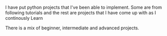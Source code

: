 I have put python projects that I've been able to implement. Some are from following tutorials and the rest are projects that I have come up with as I continously Learn

There is a mix of beginner, intermediate and advanced projects.
